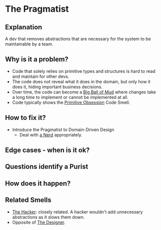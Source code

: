 # The Pragmatist
## Explanation
A dev that removes abstractions that are necessary for the system to be maintainable by a team. 

## Why is it a problem?
* Code that solely relies on primitive types and structures is hard to read and maintain for other devs.
* The code does not reveal what it does in the domain, but only how it does it, hiding important business decisions.
* Over time, the code can become a [Big Ball of Mud](https://en.wikipedia.org/wiki/Big_ball_of_mud) where changes take a long time to implement or cannot be implemented at all.
* Code typically shows the [Primitive Obsession](https://refactoring.guru/smells/primitive-obsession) Code Smell.

## How to fix it?
* Introduce the Pragmatist to Domain-Driven Design
  * Deal with [a Nerd](The-Nerd.md) appropriately.

## Edge cases - when is it ok?

## Questions identify a Purist

## How does it happen?

## Related Smells
* [The Hacker](The-Hacker.md): closely related. A hacker wouldn't add unnecessary abstractions as it slows them down.
* Opposite of [The Designer](The-Designer.md).